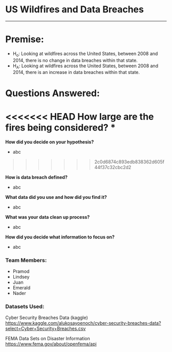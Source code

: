 # US Wildfires and Data Breaches
--- 

# Premise:

* H<sub>o</sub>: 
  Looking at wildfires across the United States, between 2008 and 2014, there is no change in data breaches within that state.
* H<sub>A</sub>:
  Looking at wildfires across the United States, between 2008 and 2014, there is an increase in data breaches within that state.


# Questions Answered:

<<<<<<< HEAD
**How large are the fires being considered?** 
* 
=======
**How did you decide on your hypothesis?**
* abc
>>>>>>> 2c0d6874c893edb838362d605f44f37c32cbc2d2
    
**How is data breach defined?**
* abc
    
**What data did you use and how did you find it?**
* abc
    
**What was your data clean up process?**
* abc
    
**How did you decide what information to focus on?**
* abc
    


### Team Members:
* Pramod 
* Lindsey
* Juan
* Emerald
* Nader

### Datasets Used:

Cyber Security Breaches Data (kaggle)
https://www.kaggle.com/alukosayoenoch/cyber-security-breaches-data?select=Cyber+Security+Breaches.csv

FEMA Data Sets on Disaster Information
https://www.fema.gov/about/openfema/api
